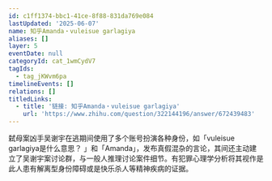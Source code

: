 ```yaml
---
id: c1ff1374-bbc1-41ce-8f88-831da769e084
lastUpdated: '2025-06-07'
name: 知乎Amanda・vuleisue garlagiya
aliases: []
layer: 5
eventDate: null
categoryId: cat_1wmCydV7
tagIds:
  - tag_jKWvm6pa
timelineEvents: []
relations: []
titledLinks:
  - title: '链接: 知乎Amanda・vuleisue garlagiya'
    url: 'https://www.zhihu.com/question/322144196/answer/672439483'
---
```

弑母案凶手吴谢宇在逃期间使用了多个账号扮演各种身份，如「vuleisue garlagiya是什么意思？ 」和「Amanda」，发布真假混杂的言论，其间还主动建立了吴谢宇案讨论群，与一般人推理讨论案件细节。有犯罪心理学分析将其视作是此人患有解离型身份障碍或是快乐杀人等精神疾病的证据。
